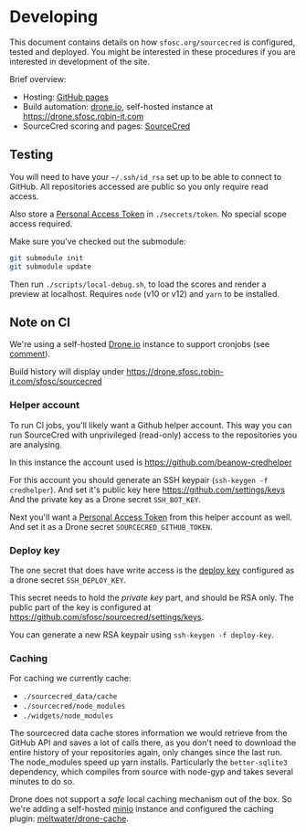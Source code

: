 # Developing

This document contains details on how `sfosc.org/sourcecred` is configured, tested and deployed.
You might be interested in these procedures if you are interested in development of the site.

Brief overview:
- Hosting: [GitHub pages](https://pages.github.com/)
- Build automation: [drone.io](https://drone.io/), self-hosted instance at https://drone.sfosc.robin-it.com
- SourceCred scoring and pages: [SourceCred](https://sourcecred.io/)

## Testing

You will need to have your `~/.ssh/id_rsa` set up to be able to connect to GitHub.
All repositories accessed are public so you only require read access.

Also store a [Personal Access Token](https://github.com/settings/tokens) in `./secrets/token`.
No special scope access required.

Make sure you've checked out the submodule:

```sh
git submodule init
git submodule update
```

Then run `./scripts/local-debug.sh`, to load the scores and render a preview at localhost.
Requires `node` (v10 or v12) and `yarn` to be installed.

## Note on CI

We're using a self-hosted [Drone.io](https://drone.io) instance to support cronjobs (see [comment](https://discourse.drone.io/t/cron-on-cloud-drone-io/3899)).

Build history will display under
https://drone.sfosc.robin-it.com/sfosc/sourcecred

### Helper account

To run CI jobs, you'll likely want a Github helper account.
This way you can run SourceCred with unprivileged (read-only) access to the repositories you are analysing.

In this instance the account used is https://github.com/beanow-credhelper

For this account you should generate an SSH keypair (`ssh-keygen -f credhelper`).
And set it's public key here https://github.com/settings/keys
And the private key as a Drone secret `SSH_BOT_KEY`.

Next you'll want a [Personal Access Token](https://github.com/settings/tokens) from this helper account as well.
And set it as a Drone secret `SOURCECRED_GITHUB_TOKEN`.

### Deploy key

The one secret that does have write access is the [deploy key](https://developer.github.com/v3/guides/managing-deploy-keys/#deploy-keys)
configured as a drone secret `SSH_DEPLOY_KEY`.

This secret needs to hold the _private key_ part, and should be RSA only.
The public part of the key is configured at https://github.com/sfosc/sourcecred/settings/keys.

You can generate a new RSA keypair using `ssh-keygen -f deploy-key`.

### Caching

For caching we currently cache:

- `./sourcecred_data/cache`
- `./sourcecred/node_modules`
- `./widgets/node_modules`

The sourcecred data cache stores information we would retrieve from the GitHub API and saves a lot of calls there,
as you don't need to download the entire history of your repositories again, only changes since the last run.
The node_modules speed up yarn installs. Particularly the `better-sqlite3` dependency, which compiles from source
with node-gyp and takes several minutes to do so.

Drone does not support a _safe_ local caching mechanism out of the box. So we're adding a self-hosted [minio](https://min.io/) instance
and configured the caching plugin: [meltwater/drone-cache](https://github.com/meltwater/drone-cache/blob/master/docs/examples/drone-1.0.md).
